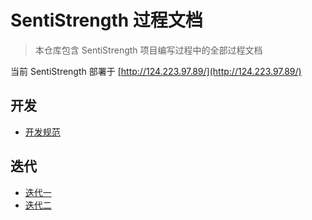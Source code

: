 # SentiStrength 过程文档

> 本仓库包含 SentiStrength 项目编写过程中的全部过程文档

当前 SentiStrength 部署于 [http://124.223.97.89/](http://124.223.97.89/)

## 开发

- [开发规范](开发规范.md)

## 迭代

- [迭代一](迭代一/README.md)
- [迭代二](迭代二/README.md)

